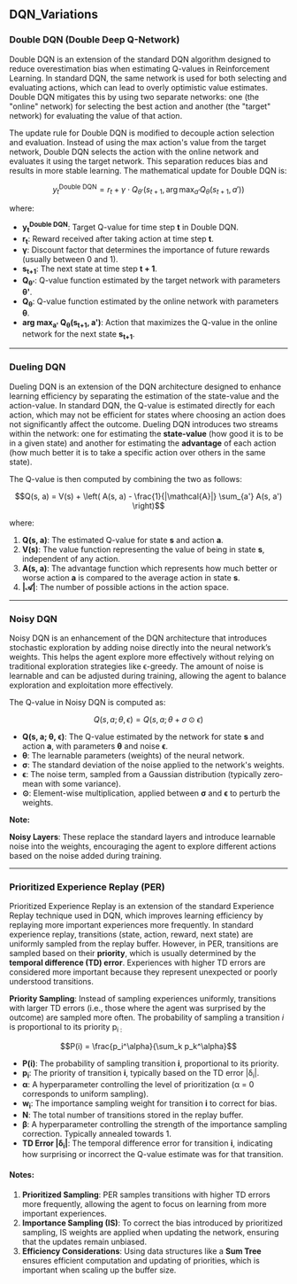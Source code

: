 ## DQN_Variations
### Double DQN (Double Deep Q-Network)

Double DQN is an extension of the standard DQN algorithm designed to reduce overestimation bias when estimating Q-values in Reinforcement Learning. In standard DQN, the same network is used for both selecting and evaluating actions, which can lead to overly optimistic value estimates. Double DQN mitigates this by using two separate networks: one (the "online" network) for selecting the best action and another (the "target" network) for evaluating the value of that action.

The update rule for Double DQN is modified to decouple action selection and evaluation. Instead of using the max action's value from the target network, Double DQN selects the action with the online network and evaluates it using the target network. This separation reduces bias and results in more stable learning. The mathematical update for Double DQN is:

```math
y_t^{\text{Double DQN}} = r_t + \gamma \cdot Q_{\theta'}(s_{t+1}, \arg\max_{a'} Q_{\theta}(s_{t+1}, a'))
```

where:

- **y<sub>t</sub><sup>Double DQN</sup>**: Target Q-value for time step **t** in Double DQN.
- **r<sub>t</sub>**: Reward received after taking action at time step **t**.
- **γ**: Discount factor that determines the importance of future rewards (usually between 0 and 1).
- **s<sub>t+1</sub>**: The next state at time step **t + 1**.
- **Q<sub>θ'</sub>**: Q-value function estimated by the target network with parameters **θ'**.
- **Q<sub>θ</sub>**: Q-value function estimated by the online network with parameters **θ**.
- **arg max<sub>a'</sub> Q<sub>θ</sub>(s<sub>t+1</sub>, a')**: Action that maximizes the Q-value in the online network for the next state **s<sub>t+1</sub>**.

<hr/>

### Dueling DQN

Dueling DQN is an extension of the DQN architecture designed to enhance learning efficiency by separating the estimation of the state-value and the action-value. In standard DQN, the Q-value is estimated directly for each action, which may not be efficient for states where choosing an action does not significantly affect the outcome. Dueling DQN introduces two streams within the network: one for estimating the **state-value** (how good it is to be in a given state) and another for estimating the **advantage** of each action (how much better it is to take a specific action over others in the same state).

The Q-value is then computed by combining the two as follows:

```math
Q(s, a) = V(s) + \left( A(s, a) - \frac{1}{|\mathcal{A}|} \sum_{a'} A(s, a') \right)
```


where:

1. **Q(s, a)**: The estimated Q-value for state **s** and action **a**.
2. **V(s)**: The value function representing the value of being in state **s**, independent of any action.
3. **A(s, a)**: The advantage function which represents how much better or worse action **a** is compared to the average action in state **s**.
4. **|𝒜|**: The number of possible actions in the action space.

<hr/>

### Noisy DQN 

Noisy DQN is an enhancement of the DQN architecture that introduces stochastic exploration by adding noise directly into the neural network’s weights. This helps the agent explore more effectively without relying on traditional exploration strategies like ϵ-greedy. The amount of noise is learnable and can be adjusted during training, allowing the agent to balance exploration and exploitation more effectively.

The Q-value in Noisy DQN is computed as:

```math
Q(s, a; \theta, \epsilon) = Q(s, a; \theta + \sigma \odot \epsilon)
```

<div> <ul> <li><strong>Q(s, a; θ, ϵ)</strong>: The Q-value estimated by the network for state <strong>s</strong> and action <strong>a</strong>, with parameters <strong>θ</strong> and noise <strong>ϵ</strong>.</li> <li><strong>θ</strong>: The learnable parameters (weights) of the neural network.</li> <li><strong>σ</strong>: The standard deviation of the noise applied to the network's weights.</li> <li><strong>ϵ</strong>: The noise term, sampled from a Gaussian distribution (typically zero-mean with some variance).</li> <li><strong>⊙</strong>: Element-wise multiplication, applied between <strong>σ</strong> and <strong>ϵ</strong> to perturb the weights.</li> </ul> </div>

<b> Note: </b>

**Noisy Layers**: These replace the standard layers and introduce learnable noise into the weights, encouraging the agent to explore different actions based on the noise added during training.

<hr/>

### Prioritized Experience Replay (PER)

Prioritized Experience Replay is an extension of the standard Experience Replay technique used in DQN, which improves learning efficiency by replaying more important experiences more frequently. In standard experience replay, transitions (state, action, reward, next state) are uniformly sampled from the replay buffer. However, in PER, transitions are sampled based on their **priority**, which is usually determined by the **temporal difference (TD) error**. Experiences with higher TD errors are considered more important because they represent unexpected or poorly understood transitions.



 **Priority Sampling**: Instead of sampling experiences uniformly, transitions with larger TD errors (i.e., those where the agent was surprised by the outcome) are sampled more often. The probability of sampling a transition <i>i</i> is proportional to its priority p<sub>i</i> :
   
   ```math
   P(i) = \frac{p_i^\alpha}{\sum_k p_k^\alpha}
   ```

   <div>
  <ul>
    <li><strong>P(i)</strong>: The probability of sampling transition <strong>i</strong>, proportional to its priority.</li>
    <li><strong>p<sub>i</sub></strong>: The priority of transition <strong>i</strong>, typically based on the TD error |δ<sub>i</sub>|.</li>
    <li><strong>α</strong>: A hyperparameter controlling the level of prioritization (α = 0 corresponds to uniform sampling).</li>
    <li><strong>w<sub>i</sub></strong>: The importance sampling weight for transition <strong>i</strong> to correct for bias.</li>
    <li><strong>N</strong>: The total number of transitions stored in the replay buffer.</li>
    <li><strong>β</strong>: A hyperparameter controlling the strength of the importance sampling correction. Typically annealed towards 1.</li>
    <li><strong>TD Error |δ<sub>i</sub>|</strong>: The temporal difference error for transition <strong>i</strong>, indicating how surprising or incorrect the Q-value estimate was for that transition.</li>
  </ul>
</div>


   #### Notes:

1. **Prioritized Sampling**: PER samples transitions with higher TD errors more frequently, allowing the agent to focus on learning from more important experiences.
2. **Importance Sampling (IS)**: To correct the bias introduced by prioritized sampling, IS weights are applied when updating the network, ensuring that the updates remain unbiased.
3. **Efficiency Considerations**: Using data structures like a **Sum Tree** ensures efficient computation and updating of priorities, which is important when scaling up the buffer size.


